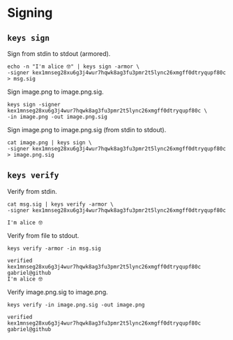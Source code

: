 # Signing

## `keys sign`

Sign from stdin to stdout (armored).

```shell
echo -n "I'm alice 🤓" | keys sign -armor \
-signer kex1mnseg28xu6g3j4wur7hqwk8ag3fu3pmr2t5lync26xmgff0dtryqupf80c > msg.sig
```

Sign image.png to image.png.sig.

```shell
keys sign -signer kex1mnseg28xu6g3j4wur7hqwk8ag3fu3pmr2t5lync26xmgff0dtryqupf80c \
-in image.png -out image.png.sig
```

Sign image.png to image.png.sig (from stdin to stdout).

```shell
cat image.png | keys sign \
-signer kex1mnseg28xu6g3j4wur7hqwk8ag3fu3pmr2t5lync26xmgff0dtryqupf80c > image.png.sig
```

## `keys verify`

Verify from stdin.

```shell
cat msg.sig | keys verify -armor \
-signer kex1mnseg28xu6g3j4wur7hqwk8ag3fu3pmr2t5lync26xmgff0dtryqupf80c

I'm alice 🤓
```

Verify from file to stdout.

```shell
keys verify -armor -in msg.sig

verified kex1mnseg28xu6g3j4wur7hqwk8ag3fu3pmr2t5lync26xmgff0dtryqupf80c gabriel@github
I'm alice 🤓
```

Verify image.png.sig to image.png.

```shell
keys verify -in image.png.sig -out image.png

verified kex1mnseg28xu6g3j4wur7hqwk8ag3fu3pmr2t5lync26xmgff0dtryqupf80c gabriel@github
```
